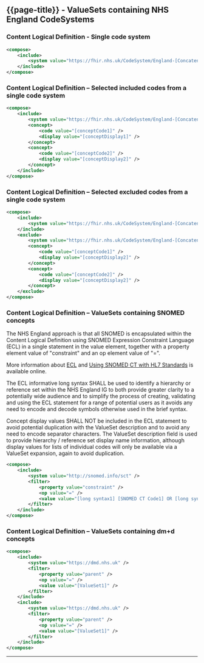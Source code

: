 ## {{page-title}} - ValueSets containing NHS England CodeSystems

### Content Logical Definition - Single code system ###

```xml
<compose>
    <include>
        <system value="https://fhir.nhs.uk/CodeSystem/England-[ConcatenatedBusinessName(s)]" />
    </include>
</compose>
```

### Content Logical Definition – Selected included codes from a single code system ###

```xml
<compose>
    <include>
        <system value="https://fhir.nhs.uk/CodeSystem/England-[ConcatenatedBusinessName(s)]" />
        <concept>
            <code value="[conceptCode1]" />
            <display value="[conceptDisplay1]" />
        </concept>
        <concept>
            <code value="[conceptCode2]" />
            <display value="[conceptDisplay2]" />
        </concept>
    </include>
</compose>
```

### Content Logical Definition – Selected excluded codes from a single code system ###

``` xml
<compose>
    <include>
        <system value="https://fhir.nhs.uk/CodeSystem/England-[ConcatenatedBusinessName(s)]" />
    </include>
    <exclude>
        <system value="https://fhir.nhs.uk/CodeSystem/England-[ConcatenatedBusinessName(s)]" />
        <concept>
            <code value="[conceptCode1]" />
            <display value="[conceptDisplay2]" />
        </concept>
        <concept>
            <code value="[conceptCode2]" />
            <display value="[conceptDisplay2]" />
        </concept>
    </exclude>
</compose>
```

<span id="snomed_cld"></span>
### Content Logical Definition – ValueSets containing SNOMED concepts ###

The NHS England approach is that all SNOMED is encapsulated within the Content Logical Definition using SNOMED Expression Constraint Language (ECL) in a single statement in the value element, together with a property element value of "constraint" and an op element value of "=".

More information about <a href="https://confluence.ihtsdotools.org/display/DOCECL" Target="_blank">ECL</a> and <a href="https://terminology.hl7.org/SNOMEDCT.html">Using SNOMED CT with HL7 Standards</a> is available online.

The ECL informative long syntax SHALL be used to identify a hierarchy or reference set within the NHS England IG to both provide greater clarity to a potentially wide audience and to simplify the process of creating, validating and using the ECL statement for a range of potential users as it avoids any need to encode and decode symbols otherwise used in the brief syntax.

Concept display values SHALL NOT be included in the ECL statement to avoid potential duplication with the ValueSet description and to avoid any need to encode separator characters. The ValueSet description field is used to provide hierarchy / reference set display name information, although display values for lists of individual codes will only be available via a ValueSet expansion, again to avoid duplication.


```xml
<compose>
    <include>
        <system value="http://snomed.info/sct" />
        <filter>
            <property value="constraint" />
            <op value="=" />
            <value value="[long syntax1] [SNOMED CT Code1] OR [long syntax2] [SNOMED CT Code2] OR , etc." />
        </filter>
    </include>
</compose>
```

### Content Logical Definition – ValueSets containing dm+d concepts ###

```xml
<compose>
    <include>
        <system value="https://dmd.nhs.uk" />
        <filter>
            <property value="parent" />
            <op value="=" />
            <value value="[ValueSet1]" />
        </filter>
    </include>
    <include>
        <system value="https://dmd.nhs.uk" />
        <filter>
            <property value="parent" />
            <op value="=" />
            <value value="[ValueSet1]" />
        </filter>
    </include>
</compose>
```
---
